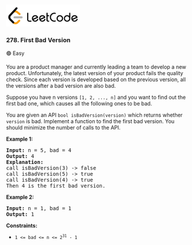 <a href="https://leetcode.com/problems/first-bad-version/">
    <img src="/leetcode-logo.png" style="width:200px" alt="LeetCode"/>
</a>

### 278. First Bad Version

:green_circle: Easy

You are a product manager and currently leading a team to develop a new product.
Unfortunately, the latest version of your product fails the quality check. Since
each version is developed based on the previous version, all the versions after
a bad version are also bad.

Suppose you have n versions `[1, 2, ..., n]` and you want to find out the first
bad one, which causes all the following ones to be bad.

You are given an API `bool isBadVersion(version)` which returns whether `version` is
bad. Implement a function to find the first bad version. You should minimize the
number of calls to the API.

__Example 1:__
<pre>
<b>Input:</b> n = 5, bad = 4
<b>Output:</b> 4
<b>Explanation:</b>
call isBadVersion(3) -> false
call isBadVersion(5) -> true
call isBadVersion(4) -> true
Then 4 is the first bad version.
</pre>

__Example 2:__
<pre>
<b>Input:</b> n = 1, bad = 1
<b>Output:</b> 1
</pre>

__Constraints:__

* <code>1 <= bad <= n <= 2<sup>31</sup> - 1</code>
